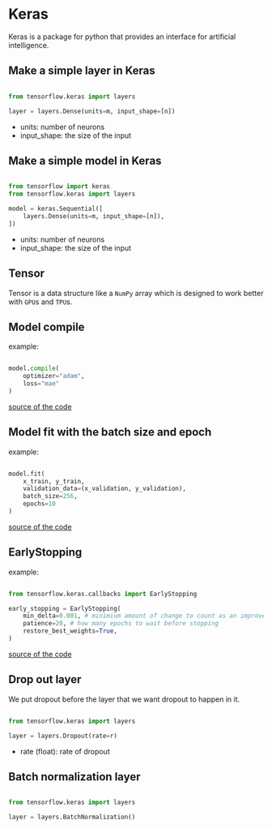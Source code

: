 # Keras

Keras is a package for python that provides an interface
for artificial intelligence.

## Make a simple layer in Keras

```python

from tensorflow.keras import layers

layer = layers.Dense(units=m, input_shape=[n])

```

* units: number of neurons
* input_shape: the size of the input

## Make a simple model in Keras

```python

from tensorflow import keras
from tensorflow.keras import layers

model = keras.Sequential([
    layers.Dense(units=m, input_shape=[n]),
])

```

* units: number of neurons
* input_shape: the size of the input

## Tensor

Tensor is a data structure like a `NumPy` array which is designed
to work better with `GPU`s and `TPU`s.

## Model compile

example:

```python

model.compile(
    optimizer="adam",
    loss="mae"
)

```

[source of the code](https://www.kaggle.com/)

## Model fit with the batch size and epoch

example:

```python

model.fit(
    x_train, y_train,
    validation_data=(x_validation, y_validation),
    batch_size=256,
    epochs=10
)
```

[source of the code](https://www.kaggle.com/)

## EarlyStopping

example:

```python

from tensorflow.keras.callbacks import EarlyStopping

early_stopping = EarlyStopping(
    min_delta=0.001, # minimium amount of change to count as an improvement
    patience=20, # how many epochs to wait before stopping
    restore_best_weights=True,
)

```

[source of the code](https://www.kaggle.com/)

## Drop out layer

We put dropout before the layer that we want dropout to happen in it.

```python

from tensorflow.keras import layers

layer = layers.Dropout(rate=r)

```

* rate (float): rate of dropout

## Batch normalization layer

```python

from tensorflow.keras import layers

layer = layers.BatchNormalization()

```
